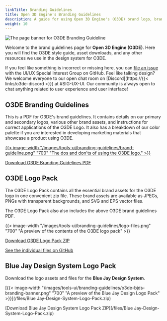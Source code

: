 ```yaml
---
linkTitle: Branding Guidelines
title: Open 3D Engine's Branding Guidelines
description: A guide for using Open 3D Engine's (O3DE) brand logo, brand color, and other resources in the Blue Jay Design System. 
weight: 10
---
```


![The page banner for O3DE Branding Guideline](/images/tools-ui/branding-guidelines/page-banner.png)

Welcome to the brand guidelines page for **Open 3D Engine (O3DE)**. Here you will find the O3DE style guide, asset downloads, and any other resources we use in the design system for O3DE.

If you feel like something is incorrect or missing here, you can [file an issue](https://github.com/o3de/sig-ui-ux/issues/new/choose) with the UI/UX Special Interest Group on GitHub. Feel like talking design? We welcome everyone to our open chat room on [Discord](https://{{< links/o3de-discord >}}) at #SIG-UX-UI. Our community is always open to chat anything related to user experience and user interface!

## O3DE Branding Guidelines

This is a PDF for O3DE's brand guidelines. It contains details on our primary and secondary logos, various other brand assets, and instructions for correct applications of the O3DE Logo. It also has a breakdown of our color palette if you are interested in developing marketing materials that showcase a product using O3DE.

[{{< image-width "/images/tools-ui/branding-guidelines/brand-guideline.png" "700" "The dos and don'ts of using the O3DE logo." >}}](/files/Open-3D-Branding-Guidelines-June-2021.pdf)  

[Download O3DE Branding Guidelines PDF](/files/Open-3D-Branding-Guidelines-June-2021.pdf)

## O3DE Logo Pack

The O3DE Logo Pack contains all the essential brand assets for the O3DE logo in one convenient zip file. These brand assets are available as JPEGs,  PNGs with transparent backgrounds, and SVG and EPS vector files.

The O3DE Logo Pack also also includes the above O3DE brand guidelines PDF.

{{< image-width "/images/tools-ui/branding-guidelines/logo-files.png" "700" "A preview of the contents of the O3DE logo pack" >}}  

[Download O3DE Logo Pack ZIP](/files/O3DE-Logo-Pack.zip)

[See the individual files on GitHub](https://github.com/o3de/artwork)

## Blue Jay Design System Logo Pack

Download the logo assets and files for the **Blue Jay Design System**.

[{{< image-width "/images/tools-ui/branding-guidelines/o3de-bjds-branding-banner.png" "700" "A preview of the Blue Jay Design Logo Pack" >}}](/files/Blue Jay-Design-System-Logo-Pack.zip)  

[Download Blue Jay Design System Logo Pack ZIP](/files/Blue Jay-Design-System-Logo-Pack.zip)
